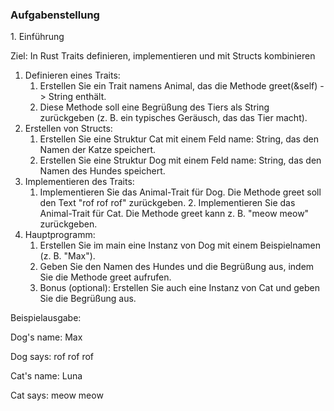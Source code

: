 ### Aufgabenstellung

1\. Einführung

Ziel: In Rust Traits definieren, implementieren und mit Structs kombinieren

1.  Definieren eines Traits:
    1.  Erstellen Sie ein Trait namens Animal, das die Methode greet(&self) -> String enthält.
    2.  Diese Methode soll eine Begrüßung des Tiers als String zurückgeben (z. B. ein typisches Geräusch, das das Tier macht).
2.  Erstellen von Structs:
    1.  Erstellen Sie eine Struktur  Cat mit einem Feld name: String, das den Namen der Katze speichert.
    2.  Erstellen Sie eine Struktur Dog mit einem Feld name: String, das den Namen des Hundes speichert.
3.  Implementieren des Traits:
    1.  Implementieren Sie das Animal-Trait für Dog. Die Methode greet  soll den Text  "rof rof rof" zurückgeben.   2.  Implementieren Sie das Animal-Trait für Cat. Die Methode greet kann z. B. "meow meow" zurückgeben.
4.  Hauptprogramm:
    1.  Erstellen Sie im  main eine Instanz von Dog mit einem Beispielnamen (z. B. "Max").
    2.  Geben Sie den Namen des Hundes und die Begrüßung aus, indem Sie die Methode  greet aufrufen.
    3.  Bonus (optional): Erstellen Sie auch eine Instanz von Cat und geben Sie die Begrüßung aus.

Beispielausgabe:

Dog's name: Max

Dog says: rof rof rof

Cat's name: Luna

Cat says: meow meow